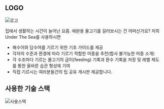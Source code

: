 ## LOGO
![로고](https://media.discordapp.net/attachments/924937469370200086/925548107943538758/1_.png)
 
 집에서 생활하는 시간이 늘어난 요즘. 
 애완용 물고기를 길러보시는 건 어떠신가요?
 저희 Under The Sea를 사용하시면
- 해수어와 담수어를 기르기 위한 기초 가이드를 제공
- 각자의 수준과 환경에 따라 기르기 적합한 어종을 추천(합사 불가능한 어종 소개)
- 각 수조마다 기르는 물고기의 급이(feeding) 기록과 환수 기록을 저장 및 레벨 제도를 통한 올바른 습관 형성에 기여
- 직접 기르시는 여러분들간의 팁 공유 게시판 제공합니다. 






## 사용한 기술 스택


 ![사용스택](https://user-images.githubusercontent.com/87528753/147187223-1468a491-d90d-471a-beeb-a2f7fc6e006c.png)
